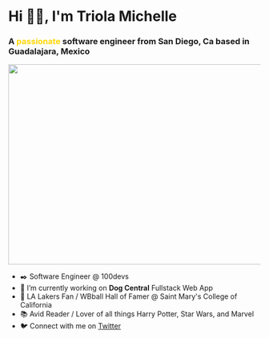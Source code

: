 <h1 align="left">Hi 👋🏽, I'm Triola Michelle</h1>
<h3 align="left">A <span style="color: gold">passionate</span> software engineer from San Diego, Ca based in Guadalajara, Mexico</h3>
<img src="banner.png" width="800" height="400">

- ✒️ Software Engineer @ 100devs
- 🔭 I’m currently working on **Dog Central** Fullstack Web App
- 🏀 LA Lakers Fan / WBball Hall of Famer @ Saint Mary's College of California
- 📚 Avid Reader / Lover of all things Harry Potter, Star Wars, and Marvel
- 🐦 Connect with me on <a href="https://twitter.com/jacktree_coding" target="blank">Twitter</a>

<!-- <div align="center">
<p><img align="center" src="https://github-readme-streak-stats.herokuapp.com/?user=tmjsmc53&theme=dark" alt="tmjsmc53" /></p>
</div> -->

